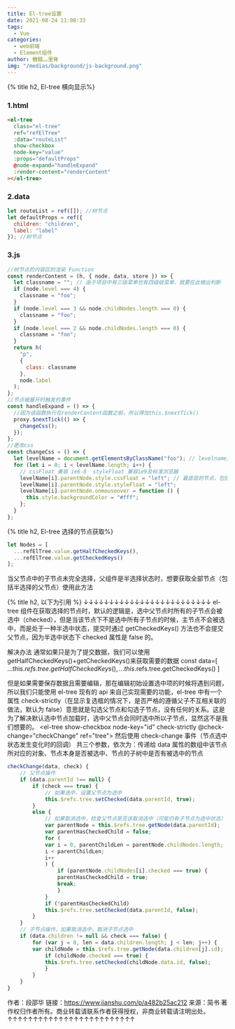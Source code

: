 ```yaml
---
title: El-tree设置
date: 2021-08-24 11:08:33
tags:
  - Vue
categories:
  - web前端
  - Element组件
author: 糖醋灬里脊
img: "/medias/background/js-background.png"
---
```


{% title h2, El-tree 横向显示%}

### 1.html

```html
<el-tree
  class="el-tree"
  ref="refElTree"
  :data="routeList"
  show-checkbox
  node-key="value"
  :props="defaultProps"
  @node-expand="handleExpand"
  :render-content="renderContent"
></el-tree>
```

### 2.data

```js
let routeList = ref([]); //树节点
let defaultProps = ref({
  children: "children",
  label: "label"
}); //树节点
```

### 3.js

```js
//树节点的内容区的渲染 Function
const renderContent = (h, { node, data, store }) => {
  let classname = ""; // 由于项目中有三级菜单也有四级级菜单，就要在此做出判断
  if (node.level === 4) {
    classname = "foo";
  }
  if (node.level === 3 && node.childNodes.length === 0) {
    classname = "foo";
  }
  if (node.level === 2 && node.childNodes.length === 0) {
    classname = "foo";
  }
  return h(
    "p",
    {
      class: classname
    },
    node.label
  );
};
//节点被展开时触发的事件
const handleExpand = () => {
  //因为该函数执行在renderContent函数之前，所以得加this.$nextTick()
  proxy.$nextTick(() => {
    changeCss();
  });
};
//更改css
const changeCss = () => {
  let levelName = document.getElementsByClassName("foo"); // levelname是上面的最底层节点的名字
  for (let i = 0; i < levelName.length; i++) {
    // cssFloat 兼容 ie6-8  styleFloat 兼容ie9及标准浏览器
    levelName[i].parentNode.style.cssFloat = "left"; // 最底层的节点，包括多选框和名字都让他左浮动
    levelName[i].parentNode.style.styleFloat = "left";
    levelName[i].parentNode.onmouseover = function () {
      this.style.backgroundColor = "#fff";
    };
  }
};
```

{% title h2, El-tree 选择的节点获取%}

```js
let Nodes = [
  ...refElTree.value.getHalfCheckedKeys(),
  ...refElTree.value.getCheckedKeys()
];
```

当父节点中的子节点未完全选择，父组件是半选择状态时，想要获取全部节点（包括半选择的父节点）使用此方法

{% title h2, 以下为引用 %}
↓↓↓↓↓↓↓↓↓↓↓↓↓↓↓↓↓↓↓↓↓↓↓↓↓
el-tree 组件在获取选择的节点时，默认的逻辑是，选中父节点时所有的子节点会被选中（checked），但是当该节点下不是选中所有子节点的时候，主节点不会被选中，而是处于一种半选中状态，提交时通过 getCheckedKeys() 方法也不会提交父节点，因为半选中状态下 checked 属性是 false 的。

解决办法
通常如果只是为了提交数据，我们可以使用 getHalfCheckedKeys()+getCheckedKeys()来获取需要的数据
const data=[
...this.$refs.tree.getHalfCheckedKeys(),
...this.$refs.tree.getCheckedKeys()
]

但是如果需要保存数据且需要编辑，那在编辑初始设置选中项的时候将遇到问题，所以我们只能使用 el-tree 现有的 api 来自己实现需要的功能，el-tree 中有一个属性 check-strictly（在显示复选框的情况下，是否严格的遵循父子不互相关联的做法，默认为 false）意思就是勾选父节点和勾选子节点，没有任何的关系。这是为了解决默认选中节点加载时，选中父节点会同时选中所以子节点，显然这不是我们想要的。
<el-tree
show-checkbox
node-key="id"
check-strictly
@check-change="checkChange"
ref="tree">
</el-tree>
然后使用 check-change 事件（节点选中状态发生变化时的回调）
共三个参数，依次为：传递给 data 属性的数组中该节点所对应的对象、节点本身是否被选中、节点的子树中是否有被选中的节点

```js
checkChange(data, check) {
    // 父节点操作
    if (data.parentId !== null) {
        if (check === true) {
            // 如果选中，设置父节点为选中
            this.$refs.tree.setChecked(data.parentId, true);
        }
        else {
            // 如果取消选中，检查父节点是否该取消选中（可能仍有子节点为选中状态）
            var parentNode = this.$refs.tree.getNode(data.parentId);
            var parentHasCheckedChild = false;
            for (
            var i = 0, parentChildLen = parentNode.childNodes.length;
            i < parentChildLen;
            i++
            ) {
                if (parentNode.childNodes[i].checked === true) {
                parentHasCheckedChild = true;
                break;
                }
            }
            if (!parentHasCheckedChild)
            this.$refs.tree.setChecked(data.parentId, false);
        }
    }
    // 子节点操作，如果取消选中，取消子节点选中
    if (data.children != null && check === false) {
        for (var j = 0, len = data.children.length; j < len; j++) {
        var childNode = this.$refs.tree.getNode(data.children[j].id);
            if (childNode.checked === true) {
            this.$refs.tree.setChecked(childNode.data.id, false);
            }
        }
    }
}
```

作者：段邵华
链接：https://www.jianshu.com/p/a482b25ac212
来源：简书
著作权归作者所有。商业转载请联系作者获得授权，非商业转载请注明出处。
↑↑↑↑↑↑↑↑↑↑↑↑↑↑↑↑↑↑↑↑↑↑↑↑↑
